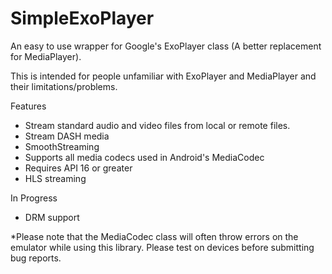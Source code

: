 # SimpleExoPlayer
An easy to use wrapper for Google's ExoPlayer class (A better replacement for MediaPlayer).

This is intended for people unfamiliar with ExoPlayer and MediaPlayer and their limitations/problems.  

Features
  - Stream standard audio and video files from local or remote files.
  - Stream DASH media
  - SmoothStreaming
  - Supports all media codecs used in Android's MediaCodec
  - Requires API 16 or greater
  - HLS streaming
  
In Progress
   - DRM support

*Please note that the MediaCodec class will often throw errors on the emulator while using this library.  Please test on devices before submitting bug reports.
